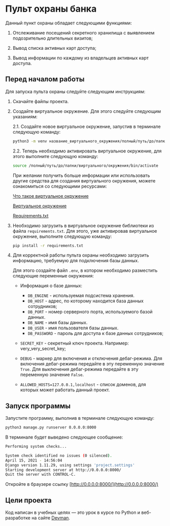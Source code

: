 # Пульт охраны банка

Данный пункт охраны обладает следующими функциями:

1. Отслеживание посещений секретного хранилища с 
   выявлением подозрительно длительных визитов;
   
2. Вывод списка активных карт доступа;

3. Вывод информации по каждому из владельцев
активных карт доступа.
   
## Перед началом работы

Для запуска пульта охраны следуйте следующим инструкциям:

1. Скачайте файлы проекта.

2. Создайте виртуальное окружение.
Для этого следуйте следующим указаниям:

    2.1. Создайте новое виртуальное окружение, запустив 
   в терминале следующую команду:
   
    ```bash
    python3 -m venv название_виртуального_окружения/полный/путь/до/папки/виртуального/окружения
    ```

    2.2. Теперь необходимо активировать виртуальное окружение, 
   для этого выполните следующую команду:
   
    ```bash
    source /полный/путь/до/папки/виртуального/окружения/bin/activate
    ```
    При желании получить больше информации или 
    использовать другие средства для создания виртуального окружения,
    можете ознакомиться со следующими ресурсами:
    
   [Что такое виртуальное окружение](https://devman.org/qna/12/chto-takoe-virtualnoe/)
    
   [Виртуальное окружение](https://devman.org/encyclopedia/pip/pip_virtualenv/)
    
   [Requirements.txt](https://pip.pypa.io/en/stable/user_guide/#requirements-files)

3. Необходимо загрузить в виртуальное окружение библиотеки 
   из файла `requirements.txt`. 
Для этого, уже активировав виртуальное окружение, 
   выполните следующую команду:

    ```bash
    pip install -r requirements.txt
    ```
4. Для корректной работы пульта охраны необходимо загрузить 
   информацию, требуемую для подключения базы данных.
   
   Для этого создайте файл `.env`, в котором необходимо разместить 
следующие переменные окружения:
   - Информация о базе данных:
     * `DB_ENGINE` - используемая подсистема хранения.
     * `DB_HOST` - адрес, по которому находится база данных сотрудников;
     * `DB_PORT` - номер серверного порта, используемого базой данных.
     * `DB_NAME` - имя базы данных.
     * `DB_USER` - имя пользователя базы данных.
     * `DB_PASSWORD` - пароль для доступа к базе данных сотрудников;
   - `SECRET_KEY` - секретный ключ проекта. Например: very_very_secret_key;
   - `DEBUG` - маркер для включения и отключения дебаг-режима.
     Для включения дебаг-режима передайте в эту переменную значение `True`.
     Для выключения дебаг-режима передайте в эту переменную значение `False`.
      
   - `ALLOWED_HOSTS=127.0.0.1,localhost` - список доменов, для которых может работать данный проект.
   
## Запуск программы
Запустите программу, выполнив в терминале следующую команду:

```bash
python3 manage.py runserver 0.0.0.0:8000
```

В терминале будет выведено следующее сообщение:
```bash
Performing system checks...

System check identified no issues (0 silenced).
April 15, 2021 - 14:56:04
Django version 1.11.29, using settings 'project.settings'
Starting development server at http://0.0.0.0:8000/
Quit the server with CONTROL-C.
```

Откройте в браузере ссылку [http://0.0.0.0:8000/](http://0.0.0.0:8000/)

## Цели проекта

Код написан в учебных целях — это урок в курсе по Python и веб-разработке на сайте [Devman](https://dvmn.org).
